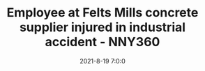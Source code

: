---
"title": "Employee at Felts Mills concrete supplier injured in industrial accident - NNY360"
"date": "2021-8-19 7:0:0"
"feed_name": "GOOGLENEWSINDUSTRIAL"
"feed_website": "https://news.google.com/search?q=industrial%2Bincident&hl=en-US&gl=US&ceid=US:en"
"feed_rss": "https://news.google.com/rss/search?q=industrial%2Bincident&hl=en-US&gl=US&ceid=US:en"
"link": "https://www.nny360.com/news/jeffersoncounty/employee-at-felts-mills-concrete-supplier-injured-in-industrial-accident/article_ad96396d-7ecc-57e7-a94e-678e38e0161e.html"
"file": "_posts/2021-1-1-0020790c9f37d5732bfcb16899e04ab4657190d8.md"
"accident": "1"
"drilling": "1"
---